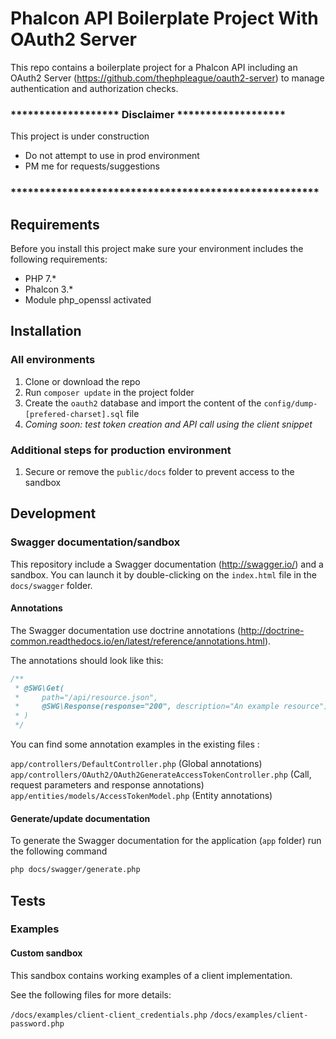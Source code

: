 # Phalcon API Boilerplate Project With OAuth2 Server

This repo contains a boilerplate project for a Phalcon API including an OAuth2 Server 
(https://github.com/thephpleague/oauth2-server) to manage authentication and authorization checks.

### ******************* Disclaimer *******************

This project is under construction
* Do not attempt to use in prod environment
* PM me for requests/suggestions

### ******************************************************


## Requirements

Before you install this project make sure your environment includes the following requirements:

* PHP 7.*
* Phalcon 3.*
* Module php_openssl activated

## Installation

### All environments

1) Clone or download the repo
2) Run `composer update` in the project folder
3) Create the `oauth2` database and import the content of the `config/dump-[prefered-charset].sql` file
4) *Coming soon: test token creation and API call using the client snippet* 

### Additional steps for production environment

1) Secure or remove the `public/docs` folder to prevent access to the sandbox

## Development

### Swagger documentation/sandbox

This repository include a Swagger documentation (http://swagger.io/) and a sandbox. You can launch it by double-clicking on the `index.html` file in 
the `docs/swagger` folder. 

#### Annotations

The Swagger documentation use doctrine annotations (http://doctrine-common.readthedocs.io/en/latest/reference/annotations.html).  

The annotations should look like this:
```php
/**
 * @SWG\Get(
 *     path="/api/resource.json",
 *     @SWG\Response(response="200", description="An example resource")
 * )
 */
``` 

You can find some annotation examples in the existing files :

`app/controllers/DefaultController.php` (Global annotations)  
`app/controllers/OAuth2/OAuth2GenerateAccessTokenController.php` (Call, request parameters and response annotations)  
`app/entities/models/AccessTokenModel.php` (Entity annotations)  


#### Generate/update documentation

To generate the Swagger documentation for the application (`app` folder) run the following command

```bash
php docs/swagger/generate.php
```

## Tests

### Examples

#### Custom sandbox

This sandbox contains working examples of a client implementation.

See the following files for more details:

`/docs/examples/client-client_credentials.php`
`/docs/examples/client-password.php`